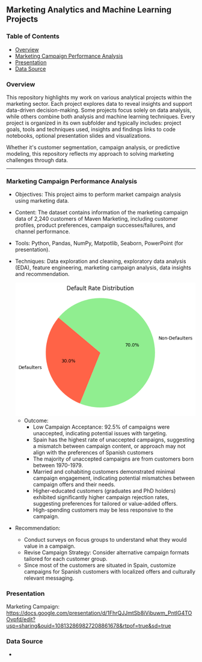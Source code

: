 ## Marketing Analytics and Machine Learning Projects

### Table of Contents
- [Overview](#overview)
- [Marketing Campaign Performance Analysis](#marketing-campaign-performance-analysis)
- [Presentation](#presentation)
- [Data Source](#data-source)

### Overview
This repository highlights my work on various analytical projects within the marketing sector. Each project explores data to reveal insights and support data-driven decision-making. Some projects focus solely on data analysis, while others combine both analysis and machine learning techniques. Every project is organized in its own subfolder and typically includes: project goals, tools and techniques used, insights and findings
links to code notebooks, optional presentation slides and visualizations.

Whether it's customer segmentation, campaign analysis, or predictive modeling, this repository reflects my approach to solving marketing challenges through data.

---

### Marketing Campaign Performance Analysis
- Objectives: This project aims to perform market campaign analysis using marketing data. 
- Content: The dataset contains information of the marketing campaign data of 2,240 customers of Maven Marketing, including customer profiles, product preferences, campaign successes/failures, and channel performance.
- Tools: Python, Pandas, NumPy, Matpotlib, Seaborn, PowerPoint (for presentation).
- Techniques: Data exploration and cleaning, exploratory data analysis (EDA), feature engineering, marketing campaign analysis, data insights and recommendation.

  <img src="https://github.com/Thelma-DataNerd/finance-projects/blob/main/credit_risk_image.png" width="500"/>

  - Outcome:
    * Low Campaign Acceptance: 92.5% of campaigns were unaccepted, indicating potential issues with targeting.
    * Spain has the highest rate of unaccepted campaigns, suggesting a mismatch between campaign content, or approach may not align with the preferences of Spanish customers
    * The majority of unaccepted campaigns are from customers born between 1970-1979. 
    * Married and cohabiting customers demonstrated minimal campaign engagement, indicating potential mismatches between campaign offers and their needs.
    * Higher-educated customers (graduates and PhD holders) exhibited significantly higher campaign rejection rates, suggesting preferences for tailored or value-added offers.
    * High-spending customers may be less responsive to the campaign.
      
- Recommendation:
  * Conduct surveys on focus groups to understand what they would value in a campaign.
  * Revise Campaign Strategy: Consider alternative campaign formats tailored for each customer group.
  * Since most of the customers are situated in Spain, customize campaigns for Spanish customers with localized offers and culturally relevant messaging.

### Presentation
Marketing Campaign: https://docs.google.com/presentation/d/1FhrQJJmtSb8iVibuwm_PntIG4TOOvpfd/edit?usp=sharing&ouid=108132869827208861678&rtpof=true&sd=true

### Data Source
  * 

 
